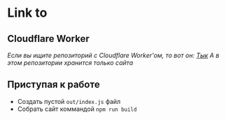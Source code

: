 # Link to

## Cloudflare Worker

_Если вы ищите репозиторий с Cloudflare Worker'ом, то вот он: [Тык](https://github.com/Artemis69/link-to)_
_А в этом репозитории хранится только сайта_

## Приступая к работе

- Создать пустой `out/index.js` файл
- Собрать сайт коммандой `npm run build`
